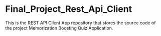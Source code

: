 # Final_Project_Rest_Api_Client
This is the REST API Client App repository that stores the source code of the project Memorization Boosting Quiz Application.
